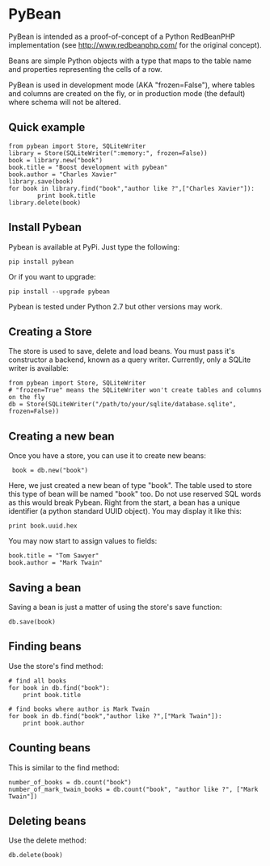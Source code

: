 # PyBean

PyBean is intended as a proof-of-concept of a Python RedBeanPHP implementation 
(see http://www.redbeanphp.com/ for the original concept).

Beans are simple Python objects with a type that maps to the table name
and properties representing the cells of a row.

PyBean is used in development mode (AKA "frozen=False"), where tables and columns are
created on the fly, or in production mode (the default) where schema will not be altered.

## Quick example

    from pybean import Store, SQLiteWriter
    library = Store(SQLiteWriter(":memory:", frozen=False))
    book = library.new("book")
    book.title = "Boost development with pybean"
    book.author = "Charles Xavier"
    library.save(book)
    for book in library.find("book","author like ?",["Charles Xavier"]):
            print book.title
    library.delete(book)

## Install Pybean

Pybean is available at PyPi. Just type the following:

    pip install pybean

Or if you want to upgrade:

    pip install --upgrade pybean

Pybean is tested under Python 2.7 but other versions may work.    

## Creating a Store

The store is used to save, delete and load beans. You must pass it's constructor a backend,
known as a query writer. Currently, only a SQLite writer is available:

    from pybean import Store, SQLiteWriter
    # "frozen=True" means the SQLiteWriter won't create tables and columns on the fly
    db = Store(SQLiteWriter("/path/to/your/sqlite/database.sqlite", frozen=False))

## Creating a new bean

Once you have a store, you can use it to create new beans:

     book = db.new("book")

Here, we just created a new bean of type "book". The table used to store this type of bean will
be named "book" too. Do not use reserved SQL words as this would break Pybean. Right from the start,
a bean has a unique identifier (a python standard UUID object). You may display it like this:

    print book.uuid.hex

You may now start to assign values to fields:

    book.title = "Tom Sawyer"
    book.author = "Mark Twain"
 
## Saving a bean

Saving a bean is just a matter of using the store's save function:

    db.save(book)

## Finding beans

Use the store's find method:

    # find all books
    for book in db.find("book"):
        print book.title

    # find books where author is Mark Twain
    for book in db.find("book","author like ?",["Mark Twain"]):
        print book.author
        
## Counting beans

This is similar to the find method:

    number_of_books = db.count("book")
    number_of_mark_twain_books = db.count("book", "author like ?", ["Mark Twain"])

## Deleting beans

Use the delete method:

    db.delete(book)

